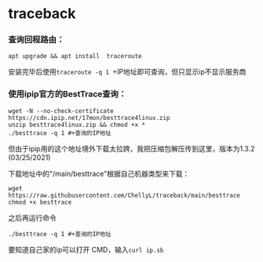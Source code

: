 # traceback

### 查询回程路由：
```
apt upgrade && apt install  traceroute
```
安装完毕后使用```traceroute -q 1 ```+IP地址即可查询，但只显示ip不显示服务商

### 使用ipip官方的BestTrace查询：
```
wget -N --no-check-certificate https://cdn.ipip.net/17mon/besttrace4linux.zip
unzip besttrace4linux.zip && chmod +x *
./besttrace -q 1 #+查询的IP地址
```
但由于ipip用的这个地址境外下载太拉跨，我把压缩包解压传到这里，版本为1.3.2 (03/25/2021)

下载地址中的"/main/besttrace"根据自己机器类型来下载：
```
wget https://raw.githubusercontent.com/ChellyL/traceback/main/besttrace
chmod +x besttrace
```
之后再运行命令
```
./besttrace -q 1 #+查询的IP地址
```
要知道自己家的ip可以打开 CMD，输入```curl ip.sb```
